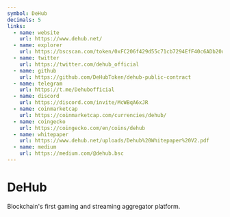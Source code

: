 ```yaml
---
symbol: DeHub
decimals: 5
links:
  - name: website
    url: https://www.dehub.net/
  - name: explorer
    url: https://bscscan.com/token/0xFC206f429d55c71cb7294EfF40c6ADb20dC21508
  - name: twitter
    url: https://twitter.com/dehub_official
  - name: github
    url: https://github.com/DeHubToken/dehub-public-contract
  - name: telegram
    url: https://t.me/Dehubofficial
  - name: discord
    url: https://discord.com/invite/McWBqA6xJR
  - name: coinmarketcap
    url: https://coinmarketcap.com/currencies/dehub/
  - name: coingecko
    url: https://coingecko.com/en/coins/dehub
  - name: whitepaper
    url: https://www.dehub.net/uploads/Dehub%20Whitepaper%20V2.pdf
  - name: medium
    url: https://medium.com/@dehub.bsc
---
```


# DeHub

Blockchain's first gaming and streaming aggregator platform.
